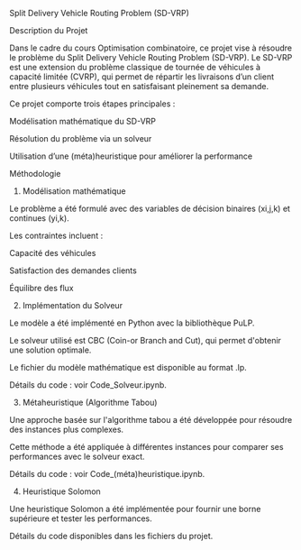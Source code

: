 Split Delivery Vehicle Routing Problem (SD-VRP)

Description du Projet

Dans le cadre du cours Optimisation combinatoire, ce projet vise à résoudre le problème du Split Delivery Vehicle Routing Problem (SD-VRP). Le SD-VRP est une extension du problème classique de tournée de véhicules à capacité limitée (CVRP), qui permet de répartir les livraisons d’un client entre plusieurs véhicules tout en satisfaisant pleinement sa demande.

Ce projet comporte trois étapes principales :

Modélisation mathématique du SD-VRP

Résolution du problème via un solveur

Utilisation d’une (méta)heuristique pour améliorer la performance

Méthodologie

1. Modélisation mathématique

Le problème a été formulé avec des variables de décision binaires (xi,j,k) et continues (yi,k).

Les contraintes incluent :

Capacité des véhicules

Satisfaction des demandes clients

Équilibre des flux

2. Implémentation du Solveur

Le modèle a été implémenté en Python avec la bibliothèque PuLP.

Le solveur utilisé est CBC (Coin-or Branch and Cut), qui permet d'obtenir une solution optimale.

Le fichier du modèle mathématique est disponible au format .lp.

Détails du code : voir Code_Solveur.ipynb.

3. Métaheuristique (Algorithme Tabou)

Une approche basée sur l'algorithme tabou a été développée pour résoudre des instances plus complexes.

Cette méthode a été appliquée à différentes instances pour comparer ses performances avec le solveur exact.

Détails du code : voir Code_(méta)heuristique.ipynb.

4. Heuristique Solomon

Une heuristique Solomon a été implémentée pour fournir une borne supérieure et tester les performances.

Détails du code disponibles dans les fichiers du projet.
